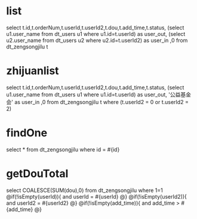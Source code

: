 list
===
select t.id,t.orderNum,t.userId,t.userId2,t.dou,t.add_time,t.status,
(select u1.user_name from dt_users u1 where u1.id=t.userId) as user_out,
(select u2.user_name from dt_users u2 where u2.id=t.userId2) as user_in
,0 from dt_zengsongjilu t

zhijuanlist
===
select t.id,t.orderNum,t.userId,t.userId2,t.dou,t.add_time,t.status,
(select u1.user_name from dt_users u1 where u1.id=t.userId) as user_out,
'公益基金会' as user_in
,0 from dt_zengsongjilu t where (t.userId2 = 0 or t.userId2 = 2)

findOne
===
select * from dt_zengsongjilu where id = #{id}

getDouTotal
===
select COALESCE(SUM(dou),0) from dt_zengsongjilu where 1=1
@if(!isEmpty(userId)){
   and userId = #{userId}
@}
@if(!isEmpty(userId2)){
   and userId2 = #{userId2}
@}
@if(!isEmpty(add_time)){
   and add_time > #{add_time}
@}

